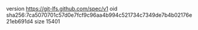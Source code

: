 version https://git-lfs.github.com/spec/v1
oid sha256:7ca5070701c57d0e7fcf9c96aa4b994c521734c7349de7b4b02176e21eb691d4
size 15401
